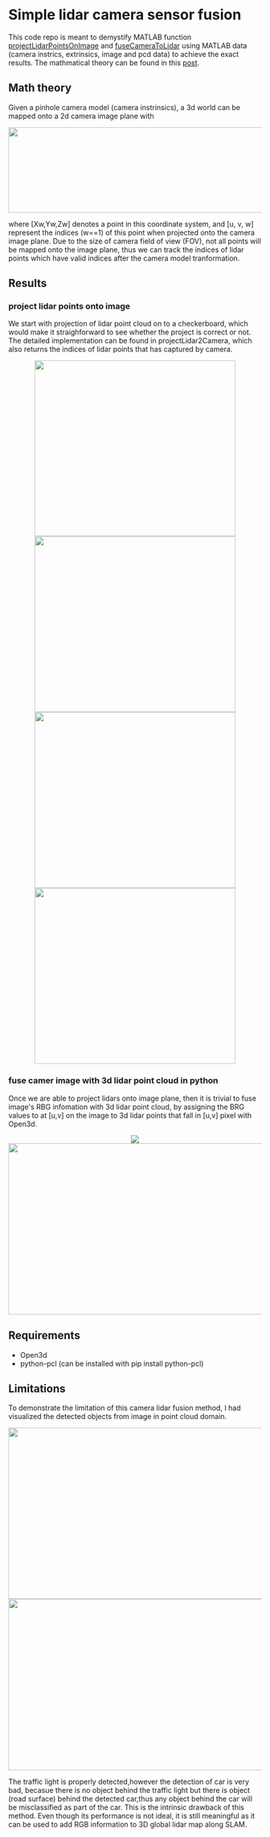 # Simple lidar camera sensor fusion 

This code repo is meant to demystify MATLAB function [projectLidarPointsOnImage](https://www.mathworks.com/help/lidar/ref/projectlidarpointsonimage.html) and [fuseCameraToLidar](https://www.mathworks.com/help/lidar/ref/fusecameratolidar.html) 
using MATLAB data (camera instrics, extrinsics, image and pcd data) to achieve the exact results. The 
mathmatical theory can be found in this [post](https://towardsdatascience.com/what-are-intrinsic-and-extrinsic-camera-parameters-in-computer-vision-7071b72fb8ec). 

## Math theory

Given a pinhole camera model (camera instrinsics), a 3d world can be mapped onto a 2d camera image plane with 
<p align="middle">
<img src="result/math_theory.png" width="620" height="170" />
</p>
where [Xw,Yw,Zw] denotes a point in this coordinate system, and [u, v, w] represent the indices (w==1) of this point when projected onto the camera image plane.
Due to the size of camera field of view (FOV), not all points will be mapped onto the image plane, thus we can track the indices of lidar points which have valid indices 
after the camera model tranformation. 

## Results
### project lidar points onto image
We start with projection of lidar point cloud on to a checkerboard, which would make it straighforward to see whether the project is correct or not. The detailed implementation can be found in projectLidar2Camera, which also returns the indices of lidar points that has captured by camera. 
<p align="middle">
<img src="data/0005.png" width="400" height="350">
<img src="result/3d-lidar-point-cloud.png" width="400" height="350" />
<img src="result/visualable-lidar-points-in-camera-FOV.png" width="400" height="350">
<img src="result/project-3D-points-onto-image.png" width="400" height="350">
</p>

### fuse camer image with 3d lidar point cloud in python
Once we are able to project lidars onto image plane, then it is trivial to fuse
image's RBG infomation with 3d lidar point cloud, by assigning the BRG values to at [u,v] on the image to 3d lidar points that fall in [u,v] pixel with Open3d.
<p align="middle" title="esfdv">
<img src="result/project-3D-points-onto-image-street.png" >
<img src="result/fuse-image-with-lidar-point-cloud.png" width="640" height="341"/>
</p>

## Requirements
- Open3d 
- python-pcl  (can be installed with pip install python-pcl)


## Limitations
To demonstrate the limitation of this camera lidar fusion method, I had visualized the detected objects from image in point cloud domain.   
<p align="middle" title="esfdv1">
<img src="result/annotated_img_.png" width="540" height="341"/>
<img src="result/annotated_pcd.png" width="640" height="341"/>
</p>
The traffic light is properly detected,however the detection of car is very bad, becasue there is no object behind the traffic light but there is object (road surface) behind the detected car,thus any object behind the car will be misclassified as part of the car. This is the intrinsic drawback of this method. Even though its performance is not ideal, it is still meaningful as it can be used to add RGB information to 3D global lidar map along SLAM. 
